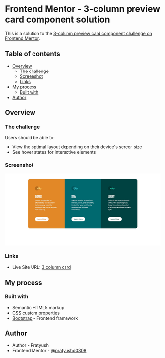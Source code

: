 # Frontend Mentor - 3-column preview card component solution

This is a solution to the [3-column preview card component challenge on Frontend Mentor](https://www.frontendmentor.io/challenges/3column-preview-card-component-pH92eAR2-).

## Table of contents

- [Overview](#overview)
  - [The challenge](#the-challenge)
  - [Screenshot](#screenshot)
  - [Links](#links)
- [My process](#my-process)
  - [Built with](#built-with)
- [Author](#author)



## Overview

### The challenge

Users should be able to:

- View the optimal layout depending on their device's screen size
- See hover states for interactive elements

### Screenshot

![](./screenshot.jpg)



### Links

- Live Site URL: [3 column card](https://pratyushd0308.github.io/3-column-preview-card/)

## My process

### Built with

- Semantic HTML5 markup
- CSS custom properties
- [Bootstrap](https://getbootstrap.com/) - Frontend framework



## Author
- Author - Pratyush
- Frontend Mentor - [@pratyushd0308](https://www.frontendmentor.io/profile/pratyushd0308)
